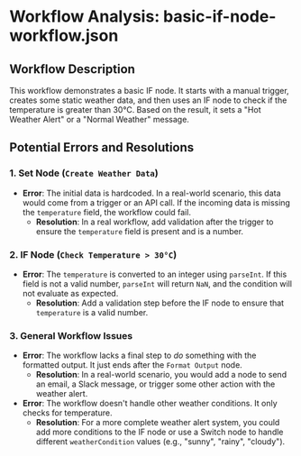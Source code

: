 # Workflow Analysis: basic-if-node-workflow.json

## Workflow Description

This workflow demonstrates a basic IF node. It starts with a manual trigger, creates some static weather data, and then uses an IF node to check if the temperature is greater than 30°C. Based on the result, it sets a "Hot Weather Alert" or a "Normal Weather" message.

## Potential Errors and Resolutions

### 1. Set Node (`Create Weather Data`)

*   **Error**: The initial data is hardcoded. In a real-world scenario, this data would come from a trigger or an API call. If the incoming data is missing the `temperature` field, the workflow could fail.
    *   **Resolution**: In a real workflow, add validation after the trigger to ensure the `temperature` field is present and is a number.

### 2. IF Node (`Check Temperature > 30°C`)

*   **Error**: The `temperature` is converted to an integer using `parseInt`. If this field is not a valid number, `parseInt` will return `NaN`, and the condition will not evaluate as expected.
    *   **Resolution**: Add a validation step before the IF node to ensure that `temperature` is a valid number.

### 3. General Workflow Issues

*   **Error**: The workflow lacks a final step to *do* something with the formatted output. It just ends after the `Format Output` node.
    *   **Resolution**: In a real-world scenario, you would add a node to send an email, a Slack message, or trigger some other action with the weather alert.
*   **Error**: The workflow doesn't handle other weather conditions. It only checks for temperature.
    *   **Resolution**: For a more complete weather alert system, you could add more conditions to the IF node or use a Switch node to handle different `weatherCondition` values (e.g., "sunny", "rainy", "cloudy").

